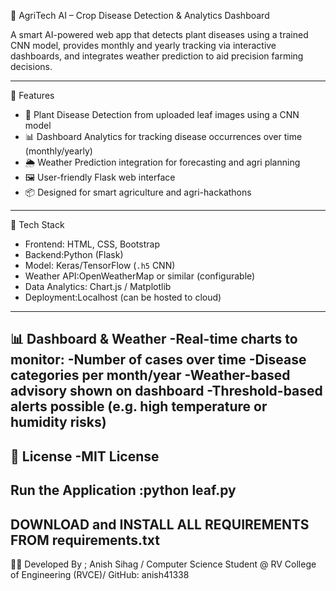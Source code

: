 🌾 AgriTech AI – Crop Disease Detection & Analytics Dashboard

A smart AI-powered web app that detects plant diseases using a trained CNN model, provides monthly and yearly tracking via interactive dashboards, and integrates weather prediction to aid precision farming decisions.

---

🚀 Features

- 🌿 Plant Disease Detection from uploaded leaf images using a CNN model
- 📊 Dashboard Analytics for tracking disease occurrences over time (monthly/yearly)
- 🌦️ Weather Prediction integration for forecasting and agri planning
- 🖼️ User-friendly Flask web interface
- 📦 Designed for smart agriculture and agri-hackathons

---

 🧰 Tech Stack

- Frontend: HTML, CSS, Bootstrap
- Backend:Python (Flask)
- Model: Keras/TensorFlow (`.h5` CNN)
- Weather API:OpenWeatherMap or similar (configurable)
- Data Analytics: Chart.js / Matplotlib
- Deployment:Localhost (can be hosted to cloud)

---

📊 Dashboard & Weather
-Real-time charts to monitor:
-Number of cases over time
-Disease categories per month/year
-Weather-based advisory shown on dashboard
-Threshold-based alerts possible (e.g. high temperature or humidity risks)
---
📜 License
-MIT License
---
Run the Application
:python leaf.py
---
DOWNLOAD and INSTALL ALL REQUIREMENTS FROM requirements.txt
---
👨‍💻 Developed By ;
Anish Sihag /
Computer Science Student @ RV College of Engineering (RVCE)/
GitHub: anish41338
